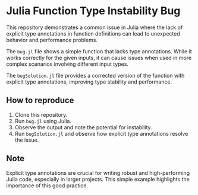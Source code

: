 # Julia Function Type Instability Bug
This repository demonstrates a common issue in Julia where the lack of explicit type annotations in function definitions can lead to unexpected behavior and performance problems.

The `bug.jl` file shows a simple function that lacks type annotations. While it works correctly for the given inputs, it can cause issues when used in more complex scenarios involving different input types.

The `bugSolution.jl` file provides a corrected version of the function with explicit type annotations, improving type stability and performance.

## How to reproduce
1. Clone this repository.
2. Run `bug.jl` using Julia.
3. Observe the output and note the potential for instability.
4. Run `bugSolution.jl` and observe how explicit type annotations resolve the issue.

## Note
Explicit type annotations are crucial for writing robust and high-performing Julia code, especially in larger projects.  This simple example highlights the importance of this good practice.